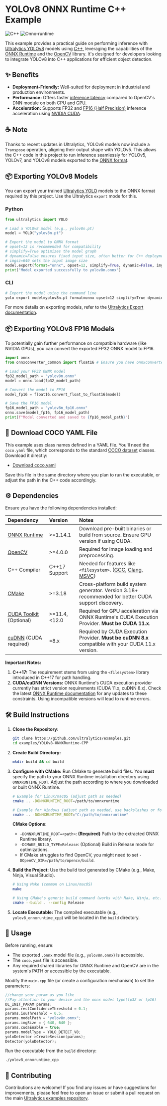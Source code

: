 # YOLOv8 ONNX Runtime C++ Example

<img alt="C++" src="https://img.shields.io/badge/C++-17-blue.svg?style=flat&logo=c%2B%2B"> <img alt="Onnx-runtime" src="https://img.shields.io/badge/OnnxRuntime-717272.svg?logo=Onnx&logoColor=white">

This example provides a practical guide on performing inference with [Ultralytics YOLOv8](https://docs.ultralytics.com/models/yolov8/) models using [C++](https://isocpp.org/), leveraging the capabilities of the [ONNX Runtime](https://onnxruntime.ai/) and the [OpenCV](https://opencv.org/) library. It's designed for developers looking to integrate YOLOv8 into C++ applications for efficient object detection.

## ✨ Benefits

-   **Deployment-Friendly:** Well-suited for deployment in industrial and production environments.
-   **Performance:** Offers faster [inference latency](https://www.ultralytics.com/glossary/inference-latency) compared to OpenCV's DNN module on both CPU and [GPU](https://www.ultralytics.com/glossary/gpu-graphics-processing-unit).
-   **Acceleration:** Supports FP32 and [FP16 (Half Precision)](https://www.ultralytics.com/glossary/half-precision) inference acceleration using [NVIDIA CUDA](https://developer.nvidia.com/cuda-toolkit).

## ☕ Note

Thanks to recent updates in Ultralytics, YOLOv8 models now include a `Transpose` operation, aligning their output shape with YOLOv5. This allows the C++ code in this project to run inference seamlessly for YOLOv5, YOLOv7, and YOLOv8 models exported to the [ONNX format](https://onnx.ai/).

## 📦 Exporting YOLOv8 Models

You can export your trained [Ultralytics YOLO](https://docs.ultralytics.com/) models to the ONNX format required by this project. Use the Ultralytics `export` mode for this.

### Python

```python
from ultralytics import YOLO

# Load a YOLOv8 model (e.g., yolov8n.pt)
model = YOLO("yolov8n.pt")

# Export the model to ONNX format
# opset=12 is recommended for compatibility
# simplify=True optimizes the model graph
# dynamic=False ensures fixed input size, often better for C++ deployment
# imgsz=640 sets the input image size
model.export(format="onnx", opset=12, simplify=True, dynamic=False, imgsz=640)
print("Model exported successfully to yolov8n.onnx")
```

### CLI

```bash
# Export the model using the command line
yolo export model=yolov8n.pt format=onnx opset=12 simplify=True dynamic=False imgsz=640
```

For more details on exporting models, refer to the [Ultralytics Export documentation](https://docs.ultralytics.com/modes/export/).

## 📦 Exporting YOLOv8 FP16 Models

To potentially gain further performance on compatible hardware (like NVIDIA GPUs), you can convert the exported FP32 ONNX model to FP16.

```python
import onnx
from onnxconverter_common import float16 # Ensure you have onnxconverter-common installed: pip install onnxconverter-common

# Load your FP32 ONNX model
fp32_model_path = "yolov8n.onnx"
model = onnx.load(fp32_model_path)

# Convert the model to FP16
model_fp16 = float16.convert_float_to_float16(model)

# Save the FP16 model
fp16_model_path = "yolov8n_fp16.onnx"
onnx.save(model_fp16, fp16_model_path)
print(f"Model converted and saved to {fp16_model_path}")

```

## 📂 Download COCO YAML File

This example uses class names defined in a YAML file. You'll need the `coco.yaml` file, which corresponds to the standard [COCO dataset](https://docs.ultralytics.com/datasets/detect/coco/) classes. Download it directly:

-   [Download coco.yaml](https://raw.githubusercontent.com/ultralytics/ultralytics/main/ultralytics/cfg/datasets/coco.yaml)

Save this file in the same directory where you plan to run the executable, or adjust the path in the C++ code accordingly.

## ⚙️ Dependencies

Ensure you have the following dependencies installed:

| Dependency                                                              | Version       | Notes                                                                                                                                                           |
| :---------------------------------------------------------------------- | :------------ | :-------------------------------------------------------------------------------------------------------------------------------------------------------------- |
| [ONNX Runtime](https://onnxruntime.ai/docs/install/)                    | >=1.14.1      | Download pre-built binaries or build from source. Ensure GPU version if using CUDA.                                                                             |
| [OpenCV](https://opencv.org/releases/)                                  | >=4.0.0       | Required for image loading and preprocessing.                                                                                                                   |
| C++ Compiler                                                            | C++17 Support | Needed for features like `<filesystem>`. ([GCC](https://gcc.gnu.org/), [Clang](https://clang.llvm.org/), [MSVC](https://visualstudio.microsoft.com/vs/features/cplusplus/)) |
| [CMake](https://cmake.org/download/)                                    | >=3.18        | Cross-platform build system generator. Version 3.18+ recommended for better CUDA support discovery.                                                             |
| [CUDA Toolkit](https://developer.nvidia.com/cuda-toolkit) (Optional)    | >=11.4, <12.0 | Required for GPU acceleration via ONNX Runtime's CUDA Execution Provider. **Must be CUDA 11.x**.                                                                  |
| [cuDNN](https://developer.nvidia.com/cudnn) (CUDA required)             | =8.x          | Required by CUDA Execution Provider. **Must be cuDNN 8.x** compatible with your CUDA 11.x version.                                                               |

**Important Notes:**

1.  **C++17:** The requirement stems from using the `<filesystem>` library introduced in C++17 for path handling.
2.  **CUDA/cuDNN Versions:** ONNX Runtime's CUDA execution provider currently has strict version requirements (CUDA 11.x, cuDNN 8.x). Check the latest [ONNX Runtime documentation](https://onnxruntime.ai/docs/execution-providers/CUDA-ExecutionProvider.html) for any updates to these constraints. Using incompatible versions will lead to runtime errors.

## 🛠️ Build Instructions

1.  **Clone the Repository:**
    ```bash
    git clone https://github.com/ultralytics/examples.git
    cd examples/YOLOv8-ONNXRuntime-CPP
    ```

2.  **Create Build Directory:**
    ```bash
    mkdir build && cd build
    ```

3.  **Configure with CMake:**
    Run CMake to generate build files. You **must** specify the path to your ONNX Runtime installation directory using `ONNXRUNTIME_ROOT`. Adjust the path according to where you downloaded or built ONNX Runtime.

    ```bash
    # Example for Linux/macOS (adjust path as needed)
    cmake .. -DONNXRUNTIME_ROOT=/path/to/onnxruntime

    # Example for Windows (adjust path as needed, use backslashes or forward slashes)
    cmake .. -DONNXRUNTIME_ROOT="C:/path/to/onnxruntime"
    ```

    **CMake Options:**
    -   `-DONNXRUNTIME_ROOT=<path>`: **(Required)** Path to the extracted ONNX Runtime library.
    -   `-DCMAKE_BUILD_TYPE=Release`: (Optional) Build in Release mode for optimizations.
    -   If CMake struggles to find OpenCV, you might need to set `-DOpenCV_DIR=/path/to/opencv/build`.

4.  **Build the Project:**
    Use the build tool generated by CMake (e.g., Make, Ninja, Visual Studio).

    ```bash
    # Using Make (common on Linux/macOS)
    make

    # Using CMake's generic build command (works with Make, Ninja, etc.)
    cmake --build . --config Release
    ```

5.  **Locate Executable:**
    The compiled executable (e.g., `yolov8_onnxruntime_cpp`) will be located in the `build` directory.

## 🚀 Usage

Before running, ensure:
-   The exported `.onnx` model file (e.g., `yolov8n.onnx`) is accessible.
-   The `coco.yaml` file is accessible.
-   Any required shared libraries for ONNX Runtime and OpenCV are in the system's PATH or accessible by the executable.

Modify the `main.cpp` file (or create a configuration mechanism) to set the parameters:

```c++
//change your param as you like
//Pay attention to your device and the onnx model type(fp32 or fp16)
DL_INIT_PARAM params;
params.rectConfidenceThreshold = 0.1;
params.iouThreshold = 0.5;
params.modelPath = "yolov8n.onnx";
params.imgSize = { 640, 640 };
params.cudaEnable = true;
params.modelType = YOLO_DETECT_V8;
yoloDetector->CreateSession(params);
Detector(yoloDetector);
```

Run the executable from the `build` directory:

```bash
./yolov8_onnxruntime_cpp
```

## 🤝 Contributing

Contributions are welcome! If you find any issues or have suggestions for improvements, please feel free to open an issue or submit a pull request on the main [Ultralytics examples repository](https://github.com/ultralytics/examples).
